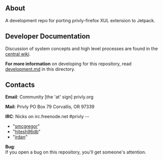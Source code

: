 ## About ##

A development repo for porting privly-firefox XUL extension to Jetpack.

## Developer Documentation ##

Discussion of system concepts and high level processes are found in the 
[central wiki](https://github.com/privly/privly-organization/wiki).

**For more information** on developing for this repository, read [development.md](https://github.com/privly/privly-jetpack/blob/master/development.md) in this directory.

## Contacts ##

**Email**:
Community [the 'at' sign] privly.org

**Mail**:
Privly
PO Box 79
Corvallis, OR 97339

**IRC**:
Nicks on irc.freenode.net #privly --
* "[smcgregor](https://github.com/smcgregor)"
* "[hitesh96db](https://github.com/hitesh96db)"
* "[irdan](https://github.com/irdan)"

**Bug**:  
If you open a bug on this repository, you'll get someone's attention.

